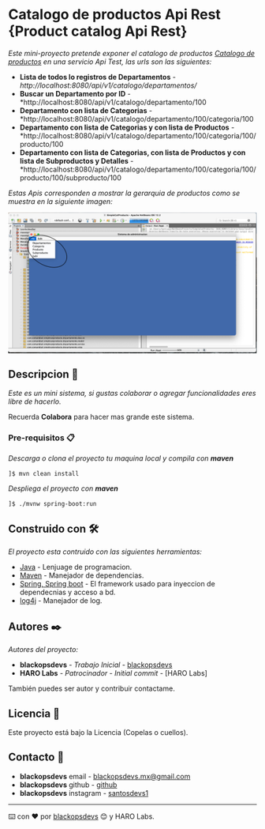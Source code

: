 # Catalogo de productos Api Rest {Product catalog Api Rest}

_Este mini-proyecto pretende exponer el catalogo de productos [Catalogo de productos](https://github.com/blackopsdevs/CatalogoProductos) en una servicio Api Test, las urls son las siguientes:_

* **Lista de todos lo registros de Departamentos** - *http://localhost:8080/api/v1/catalogo/departamentos/*
* **Buscar un Departamento por ID** - *http://localhost:8080/api/v1/catalogo/departamento/100
* **Departamento con lista de Categorias** - *http://localhost:8080/api/v1/catalogo/departamento/100/categoria/100
* **Departamento con lista de Categorias y con lista de Productos** - *http://localhost:8080/api/v1/catalogo/departamento/100/categoria/100/producto/100
* **Departamento con lista de Categorias, con lista de Productos y con lista de Subproductos y Detalles** - *http://localhost:8080/api/v1/catalogo/departamento/100/categoria/100/producto/100/subproducto/100

_Estas Apis corresponden a mostrar la gerarquia de productos como se muestra en la siguiente imagen:_

<p align="center">
  <img width="700" align="center" src="https://github.com/blackopsdevs/CatalogoProductos/blob/main/img_menu.png" alt="demo"/>
</p>

## Descripcion 🚀

_Este es un mini sistema, si gustas colaborar o agregar funcionalidades eres libre de hacerlo._

Recuerda **Colabora** para hacer mas grande este sistema.

### Pre-requisitos 📋

_Descarga o clona el proyecto tu maquina local y compila con **maven**_

```
]$ mvn clean install
```

_Despliega el proyecto con **maven**_

```
]$ ./mvnw spring-boot:run
```

## Construido con 🛠️

_El proyecto esta contruido con las siguientes herramientas:_

* [Java](https://www.java.com/es/download/ie_manual.jsp) - Lenjuage de programacion.
* [Maven](https://maven.apache.org/) - Manejador de dependencias.
* [Spring, Spring boot](https://spring.io/) - El framework usado para inyeccion de dependecnias y acceso a bd.
* [log4j](https://logging.apache.org/log4j/2.x/) - Manejador de log.

## Autores ✒️

_Autores del proyecto:_

* **blackopsdevs** - *Trabajo Inicial* - [blackopsdevs](https://github.com/blackopsdevs)
* **HARO Labs** - *Patrocinador - Initial commit* - [HARO Labs]

También puedes ser autor y contribuir contactame. 

## Licencia 📄

Este proyecto está bajo la Licencia (Copelas o cuellos).

## Contacto 📄

* **blackopsdevs** email - [blackopsdevs.mx@gmail.com](https://mail.google.com/)
* **blackopsdevs** github - [github](https://github.com/blackopsdevs/CatalogoProductosApiRest)
* **blackopsdevs** instagram - [santosdevs1](https://www.instagram.com/)

---
⌨️ con ❤️ por [blackopsdevs](https://github.com/blackopsdevs) 😊 y HARO Labs.
